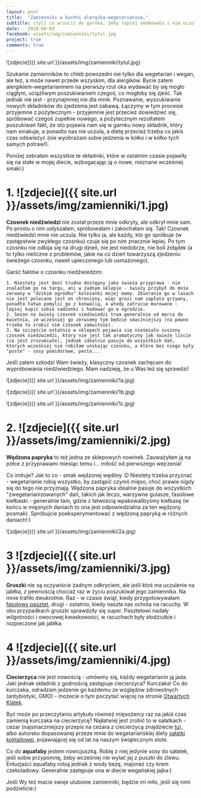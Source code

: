 ```yaml
---
layout: post
title:  "Zamienniki w kuchni alergika-wegetarianina,"
subtitle: czyli co wrzucić do garnka, żeby lepiej smakowało i nie uczulało.
date:   2018-08-03
facebook: assets/img/zamienniki/tytul.jpg
project: true
comments: true
---
```


![zdjecie]({{ site.url }}/assets/img/zamienniki/tytul.jpg)

Szukanie zamienników to chleb powszedni nie tylko dla wegetarian i wegan, ale też, a może nawet przede wszyskim, dla alergików. Bycie zatem alergikiem-wegetarianinem na pierwszy rzut oka wydawać by się mogło ciągłym, uciążliwym poszukiwaniem czegoś, co mogłoby się zjeść. Tak jednak nie jest - przynajmniej nie dla mnie. Poznawanie, wyszukiwanie nowych składników do zjedzenia jest zabawą. Łączymy w tym procesie przyjemne z pożytecznym - przyjemnie jest przecież dowiedzieć się, spróbować czegoś zupełnie nowego, a pożytecznym rezultatem poszukiwań fakt, że oto pojawia nam się w garnku nowy składnik, który nam smakuje, a ponadto nas nie uczula, a dietę przecież trzeba co jakiś czas odświeżyć (nie wyobrażam sobie jedzenia w kółko i w kółko tych samych potraw!). 

Poniżej zebrałam wszystkie te składniki, które w ostatnim czasie pojawiły się na stałe w mojej diecie, wzbogacając ją o nowe, nieznane wcześniej smaki:)

# 1. ![zdjecie]({{ site.url }}/assets/img/zamienniki/1.jpg)

**Czosnek niedźwiedzi** nie został przeze mnie odkryty, ale odkrył mnie sam. Po prostu o nim usłyszałam, spróbowałam i zakochałam się. Tak! Czosnek niedźwiedzi mnie nie uczula. Nie tylko ja, ale każdy, kto go spróbuje (w zastępstwie zwykłego czosnku) czuje się po nim znacznie lepiej. Po tym czosnku nie odbija się na drugi dzień, nie jest niedobrze, nie boli żołądek (a to tylko nieliczne z problemów, jakie na co dzień towarzyszą zjedzeniu świeżego czosnku, nawet upieczonego lub usmażonego). 

Garść faktów o czosnku niedźwiedzim:

    1. Niestety jest dość trudno dostępny jako świeża przyprawa - nie znalazłam go na targu, ani w żadnym sklepie - świeży przybył do mnie zerwany w "dzikim ogródku" koleżanki mojej mamy. Zbieranie go w lasach nie jest polecane jest on chroniony, więc grozi nam zapłata grzywny, ponadto łatwo pomylić go z konwalią, a wtedy zatrucie murowane - lepiej kupić sobie sadzonki i hodować go w ogrodzie.
    2. Sezon na świeży czosnek niedźwiedzi trwa generalnie od marca do kwietnia, im wcześniej go zerwiemy tym będzie smaczniejszy (na pewno trzeba to zrobić nim czosnek zakwitnie).
    3. Na szczęście ostatnio w sklepach pojawia się nieśmiało suszony czosnek niedźwiedzi, który nie jest tak aromatyczny jak świeże liście (co jest zrozumiałe), jednak idealnie pasuje do wszystkich dań, których wcześniej nie robiłam unikając czosnku, a które bez niego były "puste" - sosy pomidorowe, pesto... 

Jeśli zatem szkodzi Wam świeży, klasyczny czosnek zachęcam do wypróbowania niedźwiedziego. Mam nadzieję, że u Was też się sprawdzi!

![zdjecie]({{ site.url }}/assets/img/zamienniki/1a.jpg)

![zdjecie]({{ site.url }}/assets/img/zamienniki/1b.jpg)

![zdjecie]({{ site.url }}/assets/img/zamienniki/1c.jpg)


# 2. ![zdjecie]({{ site.url }}/assets/img/zamienniki/2.jpg)

**Wędzona papryka** to też jedna ze sklepowych nowinek. Zauważyłam ją na półce z przyprawami miesiąc temu i... miłość od pierwszego wejrzenia!

Co imituje? Jak to co - smak wędzonej wędliny :D Niestety trzeba przyznać - wegetarianie robią wszystko, by zastąpić czymś mięso, choć prawie nigdy się do tego nie przyznają. Wędzona papryka idealnie pasuje do wszystkich "zwegetarianizowanych" dań, takich jak leczo, warzywne gulasze, fasolowe kiełbaski - generalnie tam, gdzie z łatwością wpakowalibyśmy kiełbasę (w końcu w mięsnych daniach to ona jest odpowiedzialna za ten wędzony posmak). Spróbujcie poeksperymentować z wędzoną papryką w różnych daniach!:)

![zdjecie]({{ site.url }}/assets/img/zamienniki/2a.jpg)


# 3 ![zdjecie]({{ site.url }}/assets/img/zamienniki/3.jpg)

**Gruszki** nie są oczywiście żadnym odkryciem, ale jeśli ktoś ma uczulenie na jabłka, z pewnością chociaż raz w życiu poszukiwał jego zamiennika. Na mnie trafiło dwukrotnie. Raz - w czasie świąt, kiedy przygotowywałam [fasolowy pasztet](http://pokarmlove.com.pl/swiateczne-smakolyki/), drugi - ostatnio, kiedy naszła nas ochota na racuchy. W obu przypadkach gruszki sprawdziły się super. Pasztetowi nadały wilgotności i owocowej kwaskowości, w racuchach były słodziutkie i rozpieczone jak jabłka.


# 4 ![zdjecie]({{ site.url }}/assets/img/zamienniki/4.jpg)

**Ciecierzyca** nie jest nowością - umówmy się, każdy wegetarianin ją jada. Jaki jednak składnik z godnością zastępuje ciecierzyca? Kurczaka! Co do kurczaka, odradzam jedzenie go każdemu ze względów zdrowotnych (antybiotyki, GMO) - możecie o tym poczytać więcej na stronie [Otwartych Klatek](https://www.otwarteklatki.pl/frankenkurczak/). 

Być może po przeczytaniu artykułu również mięsożercy raz na jakiś czas zamienią kurczaka na ciecierzycę? Najłatwiej jest zrobić to w sałatkach - cezar (najsmaczniejszy przepis na cezara z ciecierzycą znajdziecie [tu](http://www.jadlonomia.com/przepisy/weganska-salatka-cezar/)), albo autorsko dopasowanej przeze mnie do wegetariańskiej diety [sałatki koktajlowej](http://pokarmlove.com.pl/swiateczne-smakolyki/), pojawiającej się od lat na naszym świątecznym stole.

Co do **aquafaby** jestem nowicjuszką. Robię z niej jedynie sosy do sałatek, jeśli sobie przypomnę, żeby wcześniej nie wylać jej z puszki do zlewu. Entuzjaści aquafaby robią jednak z wody bezę, majonez czy krem czekoladowy. Generalnie zastępuje ona w diecie wegańskiej jajka:)


Jeśli Wy też macie swoje ulubione zamienniki, będzie mi miło, jeśli się nimi podzielicie:)

